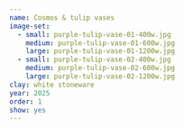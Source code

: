 ```yaml
---
name: Cosmos & tulip vases
image-set:
  - small: purple-tulip-vase-01-400w.jpg
    medium: purple-tulip-vase-01-600w.jpg
    large: purple-tulip-vase-01-1200w.jpg
  - small: purple-tulip-vase-02-400w.jpg
    medium: purple-tulip-vase-02-600w.jpg
    large: purple-tulip-vase-02-1200w.jpg
clay: white stoneware
year: 2025
order: 1
show: yes
---
```

